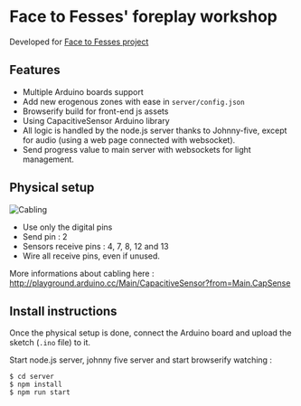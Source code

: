 # Face to Fesses' foreplay workshop

Developed for [Face to Fesses project](http://www.facetofesses.fr/)

## Features

- Multiple Arduino boards support
- Add new erogenous zones with ease in `server/config.json`
- Browserify build for front-end js assets
- Using CapacitiveSensor Arduino library
- All logic is handled by the node.js server thanks to Johnny-five, except for audio (using a web page connected with websocket).
- Send progress value to main server with websockets for light management.

## Physical setup

![Cabling](http://playground.arduino.cc/uploads/Main/CapSense.gif)

- Use only the digital pins
- Send pin : 2
- Sensors receive pins : 4, 7, 8, 12 and 13
- Wire all receive pins, even if unused.

More informations about cabling here : http://playground.arduino.cc/Main/CapacitiveSensor?from=Main.CapSense


## Install instructions

Once the physical setup is done, connect the Arduino board and upload the sketch (`.ino` file) to it.

Start node.js server, johnny five server and start browserify watching : 
```
$ cd server
$ npm install
$ npm run start
```